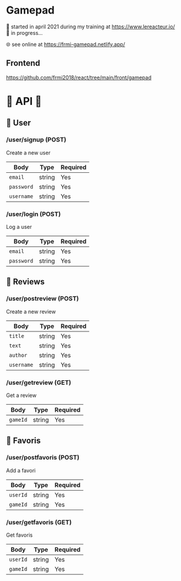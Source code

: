 # Gamepad

📅 started in april 2021 during my training at https://www.lereacteur.io/  
🚧 in progress...

🌐 see online at https://frmi-gamepad.netlify.app/

## Frontend

https://github.com/frmi2018/react/tree/main/front/gamepad

# 🔶 API 🔶

## 🔶 User

### /user/signup (POST)

Create a new user

| Body       | Type   | Required |
| ---------- | ------ | -------- |
| `email`    | string | Yes      |
| `password` | string | Yes      |
| `username` | string | Yes      |

### /user/login (POST)

Log a user

| Body       | Type   | Required |
| ---------- | ------ | -------- |
| `email`    | string | Yes      |
| `password` | string | Yes      |

## 🔶 Reviews

### /user/postreview (POST)

Create a new review

| Body       | Type   | Required |
| ---------- | ------ | -------- |
| `title`    | string | Yes      |
| `text`     | string | Yes      |
| `author`   | string | Yes      |
| `username` | string | Yes      |

### /user/getreview (GET)

Get a review

| Body       | Type   | Required |
| ---------- | ------ | -------- |
| `gameId`    | string | Yes     |

## 🔶 Favoris

### /user/postfavoris (POST)

Add a favori

| Body       | Type   | Required |
| ---------- | ------ | -------- |
| `userId`   | string | Yes      |
| `gameId`   | string | Yes      |

### /user/getfavoris (GET)

Get favoris

| Body       | Type   | Required |
| ---------- | ------ | -------- |
| `userId`   | string | Yes      |
| `gameId`   | string | Yes      |
